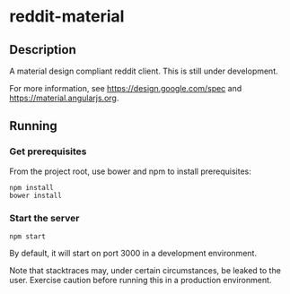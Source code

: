 # reddit-material
## Description
A material design compliant reddit client. This is still under development.

For more information, see https://design.google.com/spec and https://material.angularjs.org.

## Running
### Get prerequisites
From the project root, use bower and npm to install prerequisites:
```
npm install
bower install
```

### Start the server
```
npm start
```
By default, it will start on port 3000 in a development environment.

Note that stacktraces may, under certain circumstances, be leaked to the user. Exercise caution before running this in a production environment.
